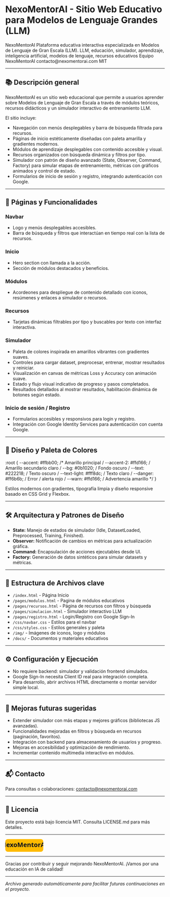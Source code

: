 # NexoMentorAI - Sitio Web Educativo para Modelos de Lenguaje Grandes (LLM)

<project>
  <name>NexoMentorAI</name>
  <description>Plataforma educativa interactiva especializada en Modelos de Lenguaje de Gran Escala (LLM).</description>
  <keywords>LLM, educación, simulador, aprendizaje, inteligencia artificial, modelos de lenguaje, recursos educativos</keywords>
  <author>Equipo NexoMentorAI</author>
  <contact>contacto@nexomentorai.com</contact>
  <license>MIT</license>
</project>

---

## 📚 Descripción general

NexoMentorAI es un sitio web educacional que permite a usuarios aprender sobre Modelos de Lenguaje de Gran Escala a través de módulos teóricos, recursos didácticos y un simulador interactivo de entrenamiento LLM. 

El sitio incluye:

- Navegación con menús desplegables y barra de búsqueda filtrada para recursos.
- Páginas de inicio estéticamente diseñadas con paleta amarilla y gradientes modernos.
- Módulos de aprendizaje desplegables con contenido accesible y visual.
- Recursos organizados con búsqueda dinámica y filtros por tipo.
- Simulador con patrón de diseño avanzado (State, Observer, Command, Factory) para simular etapas de entrenamiento, métricas con gráficos animados y control de estado.
- Formularios de inicio de sesión y registro, integrando autenticación con Google.

---

## 🚀 Páginas y Funcionalidades

### Navbar

- Logo y menús desplegables accesibles.
- Barra de búsqueda y filtros que interactúan en tiempo real con la lista de recursos.

### Inicio

- Hero section con llamada a la acción.
- Sección de módulos destacados y beneficios.

### Módulos

- Acordeones para despliegue de contenido detallado con iconos, resúmenes y enlaces a simulador o recursos.

### Recursos

- Tarjetas dinámicas filtrables por tipo y buscables por texto con interfaz interactiva.

### Simulador

- Paleta de colores inspirada en amarillos vibrantes con gradientes suaves.
- Controles para cargar dataset, preprocesar, entrenar, mostrar resultados y reiniciar.
- Visualización en canvas de métricas Loss y Accuracy con animación suave.
- Estado y flujo visual indicativo de progreso y pasos completados.
- Resultados detallados al mostrar resultados, habilitación dinámica de botones según estado.

### Inicio de sesión / Registro

- Formularios accesibles y responsivos para login y registro.
- Integración con Google Identity Services para autenticación con cuenta Google.

---

## 🎨 Diseño y Paleta de Colores

:root {
--accent: #ffbb00; /* Amarillo principal /
--accent-2: #ffd166; / Amarillo secundario claro /
--bg: #0b1020; / Fondo oscuro /
--text: #222218; / Texto oscuro /
--text-light: #fff8dc; / Texto claro /
--danger: #ff6b6b; / Error / alerta rojo /
--warn: #ffd166; / Advertencia amarillo */
}


Estilos modernos con gradientes, tipografía limpia y diseño responsive basado en CSS Grid y Flexbox.

---

## 🛠 Arquitectura y Patrones de Diseño

- **State:** Manejo de estados de simulador (Idle, DatasetLoaded, Preprocessed, Training, Finished).
- **Observer:** Notificación de cambios en métricas para actualización gráfica.
- **Command:** Encapsulación de acciones ejecutables desde UI.
- **Factory:** Generación de datos sintéticos para simular datasets y métricas.

---

## 📂 Estructura de Archivos clave

- `/index.html` - Página Inicio
- `/pages/modulos.html` - Pagina de módulos educativos
- `/pages/recursos.html` - Página de recursos con filtros y búsqueda
- `/pages/simulacion.html` - Simulador interactivo LLM
- `/pages/registro.html` - Login/Registro con Google Sign-In
- `/css/navbar.css` - Estilos para el navbar
- `/css/styles.css` - Estilos generales y paleta
- `/img/` - Imágenes de iconos, logo y módulos
- `/docs/` - Documentos y materiales educativos

---

## ⚙️ Configuración y Ejecución

- No requiere backend: simulador y validación frontend simulados.
- Google Sign-In necesita Client ID real para integración completa.
- Para desarrollo, abrir archivos HTML directamente o montar servidor simple local.

---

## 🔧 Mejoras futuras sugeridas

- Extender simulador con más etapas y mejores gráficos (bibliotecas JS avanzadas).
- Funcionalidades mejoradas en filtros y búsqueda en recursos (paginación, favoritos).
- Integración con backend para almacenamiento de usuarios y progreso.
- Mejoras en accesibilidad y optimización de rendimiento.
- Incrementar contenido multimedia interactivo en módulos.

---

## 📬 Contacto

Para consultas o colaboraciones: [contacto@nexomentorai.com](mailto:contacto@nexomentorai.com)

---

## 📝 Licencia

Este proyecto está bajo licencia MIT. Consulta LICENSE.md para más detalles.

---

<!--- Logo -->

<svg width="120" height="40" viewBox="0 0 120 40" xmlns="http://www.w3.org/2000/svg" role="img" aria-label="Logo NexoMentorAI">
  <rect width="120" height="40" fill="#ffbb00" rx="8" ry="8"/>
  <text x="60" y="25" font-family="Segoe UI, Tahoma, Geneva, Verdana, sans-serif" font-size="20" font-weight="bold" fill="#0b1020" text-anchor="middle" pointer-events="none">NexoMentorAI</text>
</svg>

---

Gracias por contribuir y seguir mejorando NexoMentorAI. ¡Vamos por una educación en IA de calidad!

---


*Archivo generado automáticamente para facilitar futuras continuaciones en el proyecto.*
